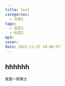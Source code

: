 ```yaml
---
title: test
categories:
  - 分类1
tags:
  - 标签1
  - 标签2
mp3: 
cover: 
date: 2022-11-27 10:06:57
---
```

## hhhhhh

```
我是一段策士
```